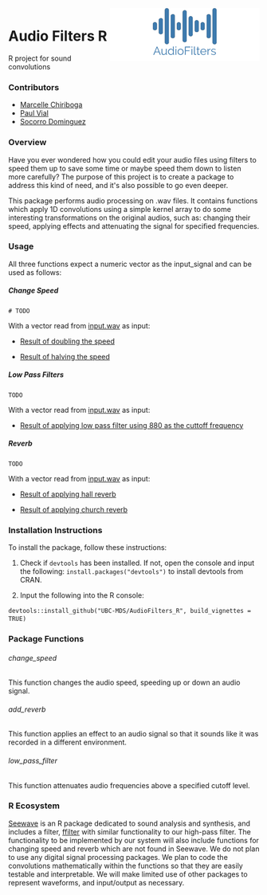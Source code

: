 
<img src="/img/logo.png" width="300" align="right">

# Audio Filters R

R project for sound convolutions

### Contributors

- [Marcelle Chiriboga](https://github.com/mchiriboga)
- [Paul Vial](https://github.com/Pall-v)
- [Socorro Dominguez](https://github.com/sedv8808)


### Overview

Have you ever wondered how you could edit your audio files using filters to speed them up to save some time or maybe speed them down to listen more carefully? The purpose of this project is to create a package to address this kind of need, and it's also possible to go even deeper.

This package performs audio processing on .wav files. It contains functions which apply 1D convolutions using a simple kernel array to do some interesting transformations on the original audios, such as: changing their speed, applying effects and attenuating the signal for specified frequencies.


### Usage

All three functions expect a numeric vector as the input_signal and can be used as follows:

##### Change Speed

```
# TODO
```

With a vector read from [input.wav](examples/input.wav) as input:

- [Result of doubling the speed](examples/output_faster.wav)

- [Result of halving the speed](examples/output_slower.wav)

##### Low Pass Filters

```
TODO
```

With a vector read from [input.wav](examples/input.wav) as input:

- [Result of applying low pass filter using 880 as the cuttoff frequency](examples/output_filtered_880.wav)

##### Reverb

```
TODO
```

With a vector read from [input.wav](examples/input.wav) as input:

- [Result of applying hall reverb](examples/output_reverb_hall.wav)

- [Result of applying church reverb](examples/output_reverb_church.wav)


### Installation Instructions

To install the package, follow these instructions:

1. Check if `devtools` has been installed. If not, open the console and input the following:
`install.packages("devtools")` to install devtools from CRAN.

2. Input the following into the R console:
```
devtools::install_github("UBC-MDS/AudioFilters_R", build_vignettes = TRUE)
```


### Package Functions

###### change_speed
This function changes the audio speed, speeding up or down an audio signal.

###### add_reverb
This function applies an effect to an audio signal so that it sounds like it was recorded in a different environment.

###### low_pass_filter
This function attenuates audio frequencies above a specified cutoff level.

### R Ecosystem

[Seewave](http://rug.mnhn.fr/seewave/) is an R package dedicated to sound analysis and synthesis, and includes a filter, [ffilter](http://rug.mnhn.fr/seewave/HTML/MAN/ffilter.html) with similar functionality to our high-pass filter. The functionality to be implemented by our system will also include functions for changing speed and reverb which are not found in Seewave. We do not plan to use any digital signal processing packages. We plan to code the convolutions mathematically within the functions so that they are easily testable and interpretable. We will make limited use of other packages to represent waveforms, and input/output as necessary.
